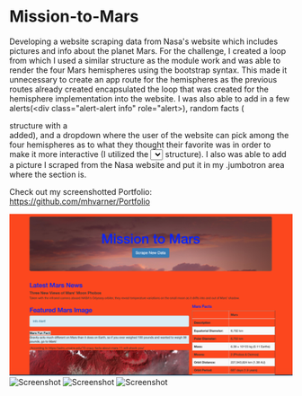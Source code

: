 # Mission-to-Mars
Developing a website scraping data from Nasa's website which includes pictures and info about the planet Mars. For the challenge, I created a loop from which I used a similar structure as the module work and was able to render the four Mars hemispheres using the bootstrap syntax. This made it unnecessary to create an app route for the hemispheres as the previous routes already created encapsulated the loop that was created for the hemisphere implementation into the website. I was also able to add in a few alerts(<div class="alert-alert info" role="alert></div>), random facts (<p></p> structure with a <footer></footer> added), and a dropdown where the user of the website can pick among the four hemispheres as to what they thought their favorite was in order to make it more interactive (I utilized the <select></select> structure). I also was able to add a picture I scraped from the Nasa website and put it in my .jumbotron area where the <head> section is.

Check out my screenshotted Portfolio: https://github.com/mhvarner/Portfolio

![Screenshot](screencapture1.png)
![Screenshot](screencapture4.png)
![Screenshot](screencapture5.png)
![Screenshot](screencapture6withdropdown.png)
